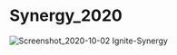 # Synergy_2020
![Screenshot_2020-10-02 Ignite-Synergy](https://user-images.githubusercontent.com/35486010/94917580-66d5e500-04ce-11eb-990e-ffe336263ee5.png)
